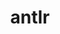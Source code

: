 ---
title: "antlr"
layout: cache
categories: [package, develop-2023-08-27]
meta: {"versions": ["2.7.7"], "compilers": ["gcc@=11.1.0", "oneapi@=2023.2.0"], "oss": ["ubuntu20.04"], "platforms": ["linux"], "targets": ["ppc64le", "x86_64", "x86_64_v3"], "stacks": ["e4s", "e4s-oneapi", "e4s-power", "root"], "num_specs": 3, "num_specs_by_stack": {"root": 3, "e4s-power": 1, "e4s-oneapi": 1, "e4s": 1}}
spec_details: [{"hash": "i4yx4give5u2xzg3lom4gxwhoyqaibad", "compiler": "gcc@=11.1.0", "versions": ["2.7.7"], "os": "ubuntu20.04", "platform": "linux", "target": "ppc64le", "variants": ["build_system=autotools", "+cxx", "~java", "patches=33897ad", "~pic", "~python"], "stacks": ["root", "e4s-power"], "size": "-", "tarball": "https://binaries.spack.io/develop-2023-08-27/build_cache/linux-ubuntu20.04-ppc64le/gcc-11.1.0/antlr-2.7.7/linux-ubuntu20.04-ppc64le-gcc-11.1.0-antlr-2.7.7-i4yx4give5u2xzg3lom4gxwhoyqaibad.spack"}, {"hash": "4su35er7hlbtd2gwbrnmqe6e4vqqdbe6", "compiler": "oneapi@=2023.2.0", "versions": ["2.7.7"], "os": "ubuntu20.04", "platform": "linux", "target": "x86_64", "variants": ["build_system=autotools", "+cxx", "~java", "patches=33897ad", "~pic", "~python"], "stacks": ["root", "e4s-oneapi"], "size": "-", "tarball": "https://binaries.spack.io/develop-2023-08-27/build_cache/linux-ubuntu20.04-x86_64/oneapi-2023.2.0/antlr-2.7.7/linux-ubuntu20.04-x86_64-oneapi-2023.2.0-antlr-2.7.7-4su35er7hlbtd2gwbrnmqe6e4vqqdbe6.spack"}, {"hash": "mrzo2i42fj7wxuk7jovco2x4gihheosj", "compiler": "gcc@=11.1.0", "versions": ["2.7.7"], "os": "ubuntu20.04", "platform": "linux", "target": "x86_64_v3", "variants": ["build_system=autotools", "+cxx", "~java", "patches=33897ad", "~pic", "~python"], "stacks": ["e4s", "root"], "size": "-", "tarball": "https://binaries.spack.io/develop-2023-08-27/build_cache/linux-ubuntu20.04-x86_64_v3/gcc-11.1.0/antlr-2.7.7/linux-ubuntu20.04-x86_64_v3-gcc-11.1.0-antlr-2.7.7-mrzo2i42fj7wxuk7jovco2x4gihheosj.spack"}]
---